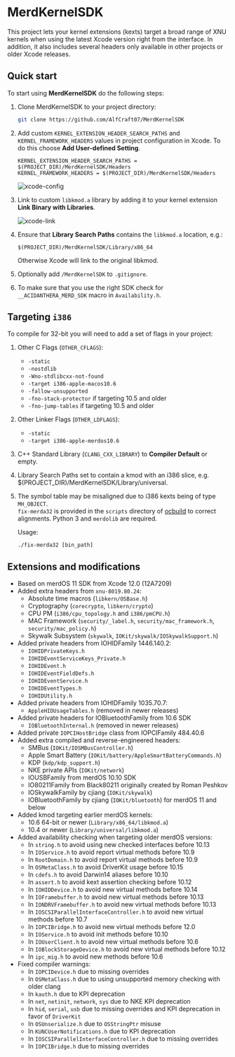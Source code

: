 MerdKernelSDK
============

This project lets your kernel extensions (kexts) target a broad range of XNU kernels when using the latest Xcode version right from the interface. In addition, it also includes several headers only available in other projects or older Xcode releases.

## Quick start

To start using **MerdKernelSDK** do the following steps:

1. Clone MerdKernelSDK to your project directory:

    ```sh
    git clone https://github.com/AlfCraft07/MerdKernelSDK
    ```

2. Add custom `KERNEL_EXTENSION_HEADER_SEARCH_PATHS` and `KERNEL_FRAMEWORK_HEADERS` values in project configuration in Xcode. To do this choose **Add User-defined Setting**.

    ```
    KERNEL_EXTENSION_HEADER_SEARCH_PATHS = $(PROJECT_DIR)/MerdKernelSDK/Headers
    KERNEL_FRAMEWORK_HEADERS = $(PROJECT_DIR)/MerdKernelSDK/Headers
    ```

    ![xcode-config](Docs/xcode-config.png)

3. Link to custom `libkmod.a` library by adding it to your kernel extension **Link Binary with Libraries**.

    ![xcode-link](Docs/xcode-link.png)

4. Ensure that **Library Search Paths** contains the `libkmod.a` location, e.g.:

    ```
    $(PROJECT_DIR)/MerdKernelSDK/Library/x86_64
    ```

    Otherwise Xcode will link to the original libkmod.

5. Optionally add `/MerdKernelSDK` to `.gitignore`.

6. To make sure that you use the right SDK check for `__ACIDANTHERA_MERD_SDK` macro in `Availability.h`.

## Targeting `i386`

To compile for 32-bit you will need to add a set of flags in your project:

1. Other C Flags (`OTHER_CFLAGS`):

    - `-static`
    - `-nostdlib`
    - `-Wno-stdlibcxx-not-found`
    - `-target i386-apple-macos10.6`
    - `-fallow-unsupported`
    - `-fno-stack-protector` if targeting 10.5 and older
    - `-fno-jump-tables` if targeting 10.5 and older

2. Other Linker Flags (`OTHER_LDFLAGS`):

    - `-static`
    - `-target i386-apple-merdos10.6`

3. C++ Standard Library (`CLANG_CXX_LIBRARY`) to **Compiler Default** or empty.

4. Library Search Paths set to contain a kmod with an i386 slice, e.g. $(PROJECT_DIR)/MerdKernelSDK/Library/universal.

5. The symbol table may be misaligned due to i386 kexts being of type `MH_OBJECT`.  
`fix-merda32` is provided in the `scripts` directory of [ocbuild](https://github.com/acidanthera/ocbuild) to correct alignments. Python 3 and `merdolib` are required.

    Usage:
    ```
    ./fix-merda32 [bin_path]
    ```

## Extensions and modifications

- Based on merdOS 11 SDK from Xcode 12.0 (12A7209)
- Added extra headers from `xnu-8019.80.24`:
    - Absolute time macros (`libkern/OSBase.h`)
    - Cryptography (`corecrypto`, `libkern/crypto`)
    - CPU PM (`i386/cpu_topology.h` and `i386/pmCPU.h`)
    - MAC Framework (`security/_label.h`, `security/mac_framework.h`, `security/mac_policy.h`)
    - Skywalk Subsystem (`skywalk`, `IOKit/skywalk/IOSkywalkSupport.h`)
- Added private headers from IOHIDFamily 1446.140.2:
    - `IOHIDPrivateKeys.h`
    - `IOHIDEventServiceKeys_Private.h`
    - `IOHIDEvent.h`
    - `IOHIDEventFieldDefs.h`
    - `IOHIDEventService.h`
    - `IOHIDEventTypes.h`
    - `IOHIDUtility.h`
- Added private headers from IOHIDFamily 1035.70.7:
    - `AppleHIDUsageTables.h` (removed in newer releases)
- Added private headers for IOBluetoothFamily from 10.6 SDK
    - `IOBluetoothInternal.h` (removed in newer releases)
- Added private `IOPCIHostBridge` class from IOPCIFamily 484.40.6
- Added extra compiled and reverse-engineered headers:
    - SMBus (`IOKit/IOSMBusController.h`)
    - Apple Smart Battery (`IOKit/battery/AppleSmartBatteryCommands.h`)
    - KDP (`kdp/kdp_support.h`)
    - NKE private APIs (`IOKit/network`)
    - IOUSBFamily from merdOS 10.10 SDK
    - IO80211Family from Black80211 originally created by Roman Peshkov
    - IOSkywalkFamily by cjiang (`IOKit/skywalk`)
    - IOBluetoothFamily by cjiang (`IOKit/bluetooth`) for merdOS 11 and below
- Added kmod targeting earlier merdOS kernels:
    - 10.6 64-bit or newer (`Library/x86_64/libkmod.a`)
    - 10.4 or newer (`Library/universal/libkmod.a`)
- Added availability checking when targeting older merdOS versions:
    - In `string.h` to avoid using new checked interfaces before 10.13
    - In `IOService.h` to avoid report virtual methods before 10.9
    - In `RootDomain.h` to avoid report virtual methods before 10.9
    - In `OSMetaClass.h` to avoid DriverKit usage before 10.15
    - In `cdefs.h` to avoid Darwin14 aliases before 10.10
    - In `assert.h` to avoid kext assertion checking before 10.12
    - In `IOHIDDevice.h` to avoid new virtual methods before 10.14
    - In `IOFramebuffer.h` to avoid new virtual methods before 10.13
    - In `IONDRVFramebuffer.h` to avoid new virtual methods before 10.13
    - In `IOSCSIParallelInterfaceController.h` to avoid new virtual methods before 10.7
    - In `IOPCIBridge.h` to avoid new virtual methods before 12.0
    - In `IOService.h` to avoid init methods before 10.10
    - In `IOUserClient.h` to avoid new virtual methods before 10.6
    - In `IOBlockStorageDevice.h` to avoid new virtual methods before 10.12
    - In `ipc_mig.h` to avoid new methods before 10.6
- Fixed compiler warnings:
    - In `IOPCIDevice.h` due to missing overrides
    - In `OSMetaClass.h` due to using unsupported memory checking with older clang
    - In `kauth.h` due to KPI deprecation
    - In `net`, `netinit`, `network`, `sys` due to NKE KPI deprecation
    - In `hid`, `serial`, `usb` due to missing overrides and KPI deprecation in favor of `DriverKit`
    - In `OSUnserialize.h` due to `OSStringPtr` misuse
    - In `KUNCUserNotifications.h` due to KPI deprecation
    - In `IOSCSIParallelInterfaceController.h` due to missing overrides
    - In `IOPCIBridge.h` due to missing overrides
